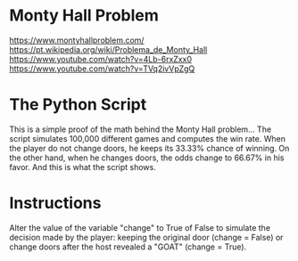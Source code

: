 # Monty Hall Problem
https://www.montyhallproblem.com/
https://pt.wikipedia.org/wiki/Problema_de_Monty_Hall
https://www.youtube.com/watch?v=4Lb-6rxZxx0
https://www.youtube.com/watch?v=TVq2ivVpZgQ

# The Python Script
This is a simple proof of the math behind the Monty Hall problem... The script simulates 100,000 different games and computes the win rate. When the player do not change doors, he keeps its 33.33% chance of winning. On the other hand, when he changes doors, the odds change to 66.67% in his favor. And this is what the script shows.

# Instructions
Alter the value of the variable "change" to True of False to simulate the decision made by the player: keeping the original door (change = False) or change doors after the host revealed a "GOAT" (change = True).
